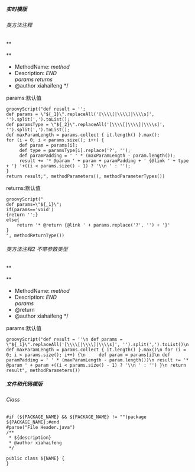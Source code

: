 ##### 实时模版

###### 类方法注释

**

**
 * MethodName: $method$ <br>
 * Description: $END$<br>
 $params$ 
 $returns$
 * @author xiahaifeng
 */

params:默认值

```
groovyScript("def result = '';
def params = \"${_1}\".replaceAll('[\\\\[|\\\\]|\\\\s]', '').split(',').toList();
def paramsType = \"${_2}\".replaceAll('[\\\\[|\\\\]|\\\\s]', '').split(',').toList();
def maxParamLength = params.collect { it.length() }.max();
for (i = 0; i < params.size(); i++) {
     def param = params[i];
     def type = paramsType[i].replace('?', '');
     def paramPadding = ' ' * (maxParamLength - param.length());
     result += '* @param ' + param + paramPadding + ' {@link ' + type + '} '+((i < params.size() - 1) ? '\\n ' : '');
}
return result;", methodParameters(), methodParameterTypes())
```

returns:默认值

```
groovyScript("
def params=\"${_1}\"; 
if(params=='void')
{return '';} 
else{
    return '* @return {@link ' + params.replace('?', '') + '}'
}
", methodReturnType()) 
```

###### 类方法注释2 不带参数类型
**

**
 * MethodName: $method$ <br>
 * Description: $END$<br>
 $params$ 
 * @return
 * @author xiahaifeng
 */

params:默认值

```
groovyScript("def result = ''\n def params = \"${_1}\".replaceAll('[\\\\[|\\\\]|\\\\s]', '').split(',').toList()\n  def maxParamLength = params.collect { it.length() }.max()\n for (i = 0; i < params.size(); i++) {\n     def param = params[i]\n def paramPadding = ' ' * (maxParamLength - param.length())\n result += '* @param ' + param +((i < params.size() - 1) ? '\\n ' : '') }\n return result", methodParameters())
```



##### 文件和代码模版

###### Class

```
#if (${PACKAGE_NAME} && ${PACKAGE_NAME} != "")package ${PACKAGE_NAME};#end
#parse("File Header.java")
/**
 * ${description}
 * @author xiahaifeng
 */

public class ${NAME} {
}
```

